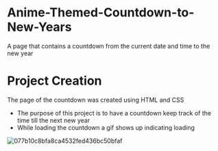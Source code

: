 # Anime-Themed-Countdown-to-New-Years
A page that contains a countdown from the current date and time to the new year

# Project Creation
The page of the countdown was created using HTML and CSS
* The purpose of this project is to have a countdown keep track of the time till the next new year
* While loading the countdown a gif shows up indicating loading

![077b10c8bfa8ca4532fed436bc50bfaf](https://user-images.githubusercontent.com/94202784/177886483-c37632dd-b298-4fe4-878c-0d9d804e8b89.jpg)
